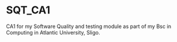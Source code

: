 # SQT_CA1
CA1 for my Software Quality and testing module as part of my Bsc in Computing in Atlantic University, Sligo. 
